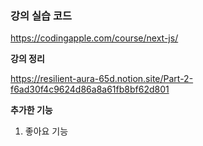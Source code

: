### 강의 실습 코드

https://codingapple.com/course/next-js/

**강의 정리**

https://resilient-aura-65d.notion.site/Part-2-f6ad30f4c9624d86a8a61fb8bf62d801

**추가한 기능**

1. 좋아요 기능
